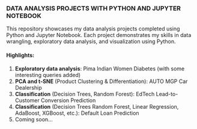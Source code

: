 ### DATA ANALYSIS PROJECTS WITH PYTHON AND JUPYTER NOTEBOOK

This repository showcases my data analysis projects completed using Python and Jupyter Notebook. Each project demonstrates my skills in data wrangling, exploratory data analysis, and visualization using Python.

#### Highlights:

1. **Exploratory data analysis**: Pima Indian Women Diabetes (with some interesting queries added)
2. **PCA and t-SNE** (Product Clustering & Differentiation): AUTO MGP Car Dealership
3. **Classification** (Decision Trees, Random Forest): EdTech Lead-to-Customer Conversion Prediction
4. **Classification** (Decision Trees Random Forest, Linear Regression, AdaBoost, XGBoost, etc.): Default Loan Prediction
5. Coming soon...
